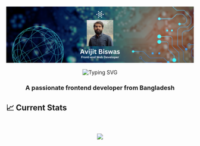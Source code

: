 ![logo](https://github.com/devo-ab/devo-ab/blob/main/Banner-2.png)

<p align="center"><img src="https://readme-typing-svg.demolab.com?font=Righteous&size=35&duration=4000&pause=1000&center=true&vCenter=true&random=false&width=435&lines=Hi+There!%F0%9F%91%8B;I'm+Avijit+Biswas!" alt="Typing SVG" /></p>
<h3 align="center">A passionate frontend developer from Bangladesh</h3>

## :chart_with_upwards_trend: Current Stats

<br />
<p align="center">
  <img width="60%" src="https://github-readme-streak-stats.herokuapp.com?user=devo-ab&theme=react&hide_border=true&background=0D1117&stroke=0D1117&fire=FF1CF7&sideLabels=00F0FF&currStreakNum=FF1CF7&ring=FF1CF7&currStreakLabel=FF1CF7&sideNums=00F0FF" />
</p>
